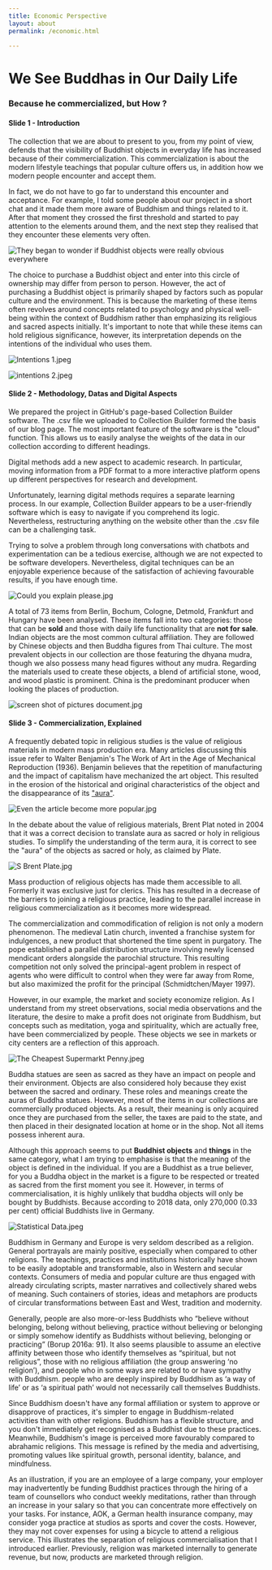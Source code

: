 ```yaml
---
title: Economic Perspective
layout: about
permalink: /economic.html

---
```


# We See Buddhas in Our Daily Life

### Because he commercialized, but How ?

#### Slide 1 - Introduction

The collection that we are about to present to you, from my point of view, defends that the visibility of Buddhist objects in everyday life has increased because of their commercialization. This commercialization is about the modern lifestyle teachings that popular culture offers us, in addition how we modern people encounter and accept them.

In fact, we do not have to go far to understand this encounter and acceptance. For example, I told some people about our project in a short chat and it made them more aware of Buddhism and things related to it. After that moment they crossed the first threshold and started to pay attention to the elements around them, and the next step they realised that they encounter these elements very often.

![They began to wonder if Buddhist objects were really obvious everywhere](https://github.com/ceresdigaproject/economicorsacred1/blob/main/assets/img/Screenshots.jpg?raw=true)


The choice to purchase a Buddhist object and enter into this circle of ownership may differ from person to person. However, the act of purchasing a Buddhist object is primarily shaped by factors such as popular culture and the environment. This is because the marketing of these items often revolves around concepts related to psychology and physical well-being within the context of Buddhism rather than emphasizing its religious and sacred aspects initially. It's important to note that while these items can hold religious significance, however, its interpretation depends on the intentions of the individual who uses them.

![Intentions 1.jpeg](https://github.com/ceresdigaproject/economicorsacred1/blob/main/assets/img/spiritual%20intention%201.jpeg?raw=true)


![intentions 2.jpeg](https://github.com/ceresdigaproject/economicorsacred1/blob/main/assets/img/spiritual%20intention%202.jpeg?raw=true)


#### Slide 2 - Methodology, Datas and Digital Aspects

We prepared the project in GitHub's page-based Collection Builder software. The .csv file we uploaded to Collection Builder formed the basis of our blog page. The most important feature of the software is the "cloud" function. This allows us to easily analyse the weights of the data in our collection according to different headings.

Digital methods add a new aspect to academic research. In particular, moving information from a PDF format to a more interactive platform opens up different perspectives for research and development.

Unfortunately, learning digital methods requires a separate learning process. In our example, Collection Builder appears to be a user-friendly software which is easy to navigate if you comprehend its logic. Nevertheless, restructuring anything on the website other than the .csv file can be a challenging task.

Trying to solve a problem through long conversations with chatbots and experimentation can be a tedious exercise, although we are not expected to be software developers. Nevertheless, digital techniques can be an enjoyable experience because of the satisfaction of achieving favourable results, if you have enough time.

![Could you explain please.jpg](https://github.com/ceresdigaproject/economicorsacred1/blob/main/assets/img/digital%20methods%20paragraph.jpg?raw=true)


A total of 73 items from Berlin, Bochum, Cologne, Detmold, Frankfurt and Hungary have been analysed. These items fall into two categories: those that can be **sold** and those with daily life functionality that are **not for sale**. Indian objects are the most common cultural affiliation. They are followed by Chinese objects and then Buddha figures from Thai culture. The most prevalent objects in our collection are those featuring the dhyana mudra, though we also possess many head figures without any mudra. Regarding the materials used to create these objects, a blend of artificial stone, wood, and wood plastic is prominent. China is the predominant producer when looking the places of production.

![screen shot of pictures document.jpg](https://github.com/ceresdigaproject/economicorsacred1/blob/main/assets/img/data%20image.jpg?raw=true)

#### Slide 3 - Commercialization, Explained

A frequently debated topic in religious studies is the value of religious materials in modern mass production era. Many articles discussing this issue refer to Walter Benjamin's The Work of Art in the Age of Mechanical Reproduction (1936). Benjamin believes that the repetition of manufacturing and the impact of capitalism have mechanized the art object. This resulted in the erosion of the historical and original characteristics of the object and the disappearance of its ["aura"](https://dictionary.cambridge.org/dictionary/english/aura).

![Even the article become more popular.jpg](https://github.com/ceresdigaproject/economicorsacred1/blob/main/assets/img/Walter%20Benjamin.jpg?raw=true)


In the debate about the value of religious materials, Brent Plat noted in 2004 that it was a correct decision to translate aura as sacred or holy in religious studies. To simplify the understanding of the term aura, it is correct to see the "aura" of the objects as sacred or holy, as claimed by Plate.

![S Brent Plate.jpg](https://github.com/ceresdigaproject/economicorsacred1/blob/main/assets/img/S%20Brent%20Plate.jpg?raw=true)


Mass production of religious objects has made them accessible to all. Formerly it was exclusive just for clerics. This has resulted in a decrease of the barriers to joining a religious practice, leading to the parallel increase in religious commercialization as it becomes more widespread.

The commercialization and commodification of religion is not only a modern phenomenon. The medieval Latin church, invented a franchise system for indulgences, a new product that shortened the time spent in purgatory. The pope established a parallel distribution structure involving newly licensed mendicant orders alongside the parochial structure. This resulting competition not only solved the principal-agent problem in respect of agents who were difficult to control when they were far away from Rome, but also maximized the profit for the principal (Schmidtchen/Mayer 1997).

However, in our example, the market and society economize religion. As I understand from my street observations, social media observations and the literature, the desire to make a profit does not originate from Buddhism, but concepts such as meditation, yoga and spirituality, which are actually free, have been commercialized by people. These objects we see in markets or city centers are a reflection of this approach.

![The Cheapest Supermarkt Penny.jpeg](https://github.com/ceresdigaproject/economicorsacred1/blob/main/assets/img/The%20Cheapest%20Supermarkt%20Penny.jpeg?raw=true)


Buddha statues are seen as sacred as they have an impact on people and their environment. Objects are also considered holy because they exist between the sacred and ordinary. These roles and meanings create the auras of Buddha statues. However, most of the items in our collections are commercially produced objects. As a result, their meaning is only acquired once they are purchased from the seller, the taxes are paid to the state, and then placed in their designated location at home or in the shop. Not all items possess inherent aura.

Although this approach seems to put **Buddhist objects** and **things** in the same category, what I am trying to emphasise is that the meaning of the object is defined in the individual. If you are a Buddhist as a true believer, for you a Buddha object in the market is a figure to be respected or treated as sacred from the first moment you see it. However, in terms of commercialisation, it is highly unlikely that buddha objects will only be bought by Buddhists. Because according to 2018 data, only 270,000 (0.33 per cent) official Buddhists live in Germany.

![Statistical Data.jpeg](https://github.com/ceresdigaproject/economicorsacred1/blob/main/assets/img/SOZ_01_13%20Religion_JPG_01.jpg?raw=true)

Buddhism in Germany and Europe is very seldom described as a religion. General portrayals are mainly positive, especially when compared to other religions. The teachings, practices and institutions historically have shown to be easily adoptable and transformable, also in Western and secular contexts. Consumers of media and popular culture are thus engaged with already circulating scripts, master narratives and collectively shared webs of meaning. Such containers of stories, ideas and metaphors are products of circular transformations between East and West, tradition and modernity.


Generally, people are also more-or-less Buddhists who “believe without belonging, belong without believing, practice without believing or belonging or simply somehow identify as Buddhists without believing, belonging or practicing” (Borup 2016a: 91). It also seems plausible to assume an elective affinity between those who identify themselves as “spiritual, but not religious”, those with no religious affiliation (the group answering ‘no religion’), and people who in some ways are related to or have sympathy with Buddhism. people who are deeply inspired by Buddhism as ‘a way of life’ or as ‘a spiritual path’ would not necessarily call themselves Buddhists.

Since Buddhism doesn't have any formal affiliation or system to approve or disapprove of practices, it's simpler to engage in Buddhism-related activities than with other religions. Buddhism has a flexible structure, and you don't immediately get recognised as a Buddhist due to these practices. Meanwhile, Buddhism's image is perceived more favourably compared to abrahamic religions.
This message is refined by the media and advertising, promoting values like spiritual growth, personal identity, balance, and mindfulness.

As an illustration, if you are an employee of a large company, your employer may inadvertently be funding Buddhist practices through the hiring of a team of counsellors who conduct weekly meditations, rather than through an increase in your salary so that you can concentrate more effectively on your tasks. For instance, AOK, a German health insurance company, may consider yoga practice at studios as sports and cover the costs. However, they may not cover expenses for using a bicycle to attend a religious service. This illustrates the separation of religious commercialisation that I introduced earlier. Previously, religion was marketed internally to generate revenue, but now, products are marketed through religion.
